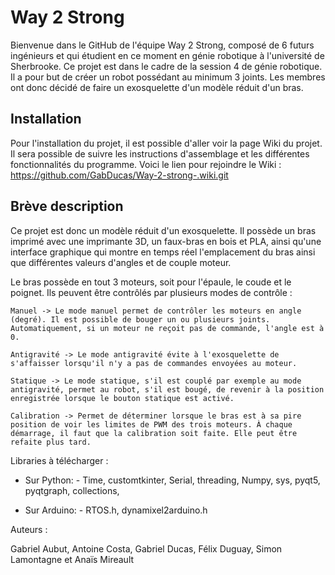 # Way 2 Strong

Bienvenue dans le GitHub de l'équipe Way 2 Strong, composé de 6 futurs ingénieurs et qui étudient en ce moment en génie robotique à l'université de Sherbrooke. Ce projet est dans le cadre de la session 4 de génie robotique. Il a pour but de créer un robot possédant au minimum 3 joints. Les membres ont donc décidé de faire un exosquelette d'un modèle réduit d'un bras.

## Installation

Pour l'installation du projet, il est possible d'aller voir la page Wiki du projet. Il sera possible de suivre les instructions d'assemblage et les différentes fonctionnalités du programme. Voici le lien pour rejoindre le Wiki : https://github.com/GabDucas/Way-2-strong-.wiki.git 

## Brève description

Ce projet est donc un modèle réduit d'un exosquelette. Il possède un bras imprimé avec une imprimante 3D, un faux-bras en bois et PLA, ainsi qu'une interface graphique qui montre en temps réel l'emplacement du bras ainsi que différentes valeurs d'angles et de couple moteur. 

Le bras possède en tout 3 moteurs, soit pour l'épaule, le coude et le poignet. Ils peuvent être contrôlés par plusieurs modes de contrôle :

    Manuel -> Le mode manuel permet de contrôler les moteurs en angle (degré). Il est possible de bouger un ou plusieurs joints. Automatiquement, si un moteur ne reçoit pas de commande, l'angle est à 0.
    
    Antigravité -> Le mode antigravité évite à l'exosquelette de s'affaisser lorsqu'il n'y a pas de commandes envoyées au moteur. 
    
    Statique -> Le mode statique, s'il est couplé par exemple au mode antigravité, permet au robot, s'il est bougé, de revenir à la position enregistrée lorsque le bouton statique est activé. 
    
    Calibration -> Permet de déterminer lorsque le bras est à sa pire position de voir les limites de PWM des trois moteurs. À chaque démarrage, il faut que la calibration soit faite. Elle peut être refaite plus tard.

Libraries à télécharger :

- Sur Python:
      - Time,
        customtkinter,
        Serial,
        threading,
        Numpy,
        sys,
        pyqt5,
        pyqtgraph,
        collections,

- Sur Arduino:
      - RTOS.h,
        dynamixel2arduino.h

Auteurs :

Gabriel Aubut, Antoine Costa, Gabriel Ducas, Félix Duguay, Simon Lamontagne et Anaïs Mireault 



